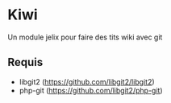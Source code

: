 # Kiwi

Un module jelix pour faire des tits wiki avec git

## Requis

* libgit2 (https://github.com/libgit2/libgit2)
* php-git (https://github.com/libgit2/php-git)
